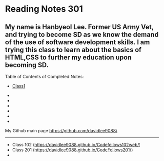 # Reading Notes 301
## My name is Hanbyeol Lee. Former US Army Vet, and trying to become SD as we know the demand of the use of software development skills. I am trying this class to learn about the basics of HTML,CSS to further my education upon becoming SD.

Table of Contents of Completed Notes:
- [Class1](https://davidlee9088.github.io/301-Reading-Notes/Class01)

- 
- 
- 
- 
- 
- 




My Github main page https://github.com/davidlee9088/

--- 
- Class 102 (https://davidlee9088.github.io/Codefellows102web/)
- Class 201 (https://davidlee9088.github.io/CodeFellows201/)
-
